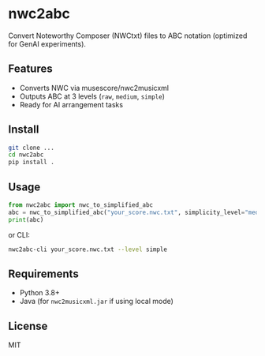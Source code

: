 # nwc2abc

Convert Noteworthy Composer (NWCtxt) files to ABC notation (optimized for GenAI experiments).

## Features
- Converts NWC via musescore/nwc2musicxml
- Outputs ABC at 3 levels (`raw`, `medium`, `simple`)
- Ready for AI arrangement tasks

## Install

```bash
git clone ...
cd nwc2abc
pip install .
```

## Usage

```python
from nwc2abc import nwc_to_simplified_abc
abc = nwc_to_simplified_abc("your_score.nwc.txt", simplicity_level="medium")
print(abc)
```

or CLI:

```bash
nwc2abc-cli your_score.nwc.txt --level simple
```

## Requirements
- Python 3.8+
- Java (for `nwc2musicxml.jar` if using local mode)

## License
MIT